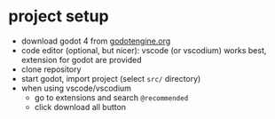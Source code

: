 # project setup
- download godot 4 from [godotengine.org](https://godotengine.org/download)
- code editor (optional, but nicer): vscode (or vscodium) works best, extension for godot are provided
- clone repository
- start godot, import project (select `src/` directory)
- when using vscode/vscodium
	- go to extensions and search `@recommended`
	- click download all button